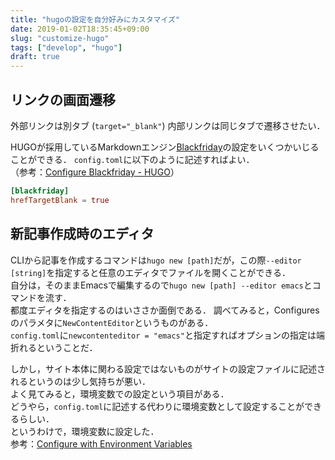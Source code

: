 ```yaml
---
title: "hugoの設定を自分好みにカスタマイズ"
date: 2019-01-02T18:35:45+09:00
slug: "customize-hugo"
tags: ["develop", "hugo"]
draft: true
---
```



リンクの画面遷移
---

外部リンクは別タブ (`target="_blank"`) 内部リンクは同じタブで遷移させたい．

HUGOが採用しているMarkdownエンジン[Blackfriday]()の設定をいくつかいじることができる．  `config.toml`に以下のように記述すればよい．  
（参考：[Configure Blackfriday - HUGO](https://gohugo.io/getting-started/configuration/#configure-blackfriday)）

``` toml
[blackfriday]
hrefTargetBlank = true
```

新記事作成時のエディタ
---

CLIから記事を作成するコマンドは`hugo new [path]`だが，この際`--editor [string]`を指定すると任意のエディタでファイルを開くことができる．  
自分は，そのままEmacsで編集するので`hugo new [path] --editor emacs`とコマンドを流す．  
都度エディタを指定するのはいささか面倒である．
調べてみると，Configuresのパラメタに`NewContentEditor`というものがある．  
`config.toml`に`newcontenteditor = "emacs"`と指定すればオプションの指定は端折れるということだ．

しかし，サイト本体に関わる設定ではないものがサイトの設定ファイルに記述されるというのは少し気持ちが悪い．  
よく見てみると，環境変数での設定という項目がある．  
どうやら，`config.toml`に記述する代わりに環境変数として設定することができるらしい．  
というわけで，環境変数に設定した．  
参考：[Configure with Environment Variables](https://gohugo.io/getting-started/configuration/#configure-with-environment-variables)  
